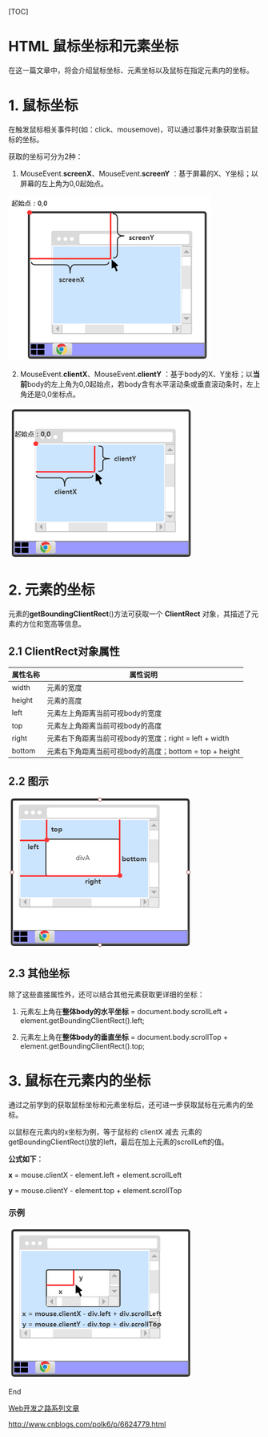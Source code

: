 [TOC]



# HTML 鼠标坐标和元素坐标

在这一篇文章中，将会介绍鼠标坐标、元素坐标以及鼠标在指定元素内的坐标。

 

# 1. 鼠标坐标

在触发鼠标相关事件时(如：click、mousemove)，可以通过事件对象获取当前鼠标的坐标。

获取的坐标可分为2种：

1) MouseEvent.**screenX**、MouseEvent.**screenY** ：基于屏幕的X、Y坐标；以屏幕的左上角为0,0起始点。

![img](image-201801051044/153475-20170328092504358-1237231008.png)

 

2) MouseEvent.**clientX**、MouseEvent.**clientY** ：基于body的X、Y坐标；以**当前**body的左上角为0,0起始点，若body含有水平滚动条或垂直滚动条时，左上角还是0,0坐标点。

![img](image-201801051044/153475-20170328092540983-1196177314.png) 

 

# 2.  元素的坐标

元素的**getBoundingClientRect**()方法可获取一个 **ClientRect** 对象，其描述了元素的方位和宽高等信息。

## 2.1 ClientRect对象属性

| 属性名称 | 属性说明                                                |
| -------- | ------------------------------------------------------- |
| width    | 元素的宽度                                              |
| height   | 元素的高度                                              |
| left     | 元素左上角距离当前可视body的宽度                        |
| top      | 元素左上角距离当前可视body的高度                        |
| right    | 元素右下角距离当前可视body的宽度；right = left + width  |
| bottom   | 元素右下角距离当前可视body的高度；bottom = top + height |

 

## 2.2 图示

![img](image-201801051044/153475-20170328233651623-746086061.png)

 

## 2.3 其他坐标

除了这些直接属性外，还可以结合其他元素获取更详细的坐标：

1) 元素左上角在**整体body的水平坐标** = document.body.scrollLeft + element.getBoundingClientRect().left;

2) 元素左上角在**整体body的垂直坐标** = document.body.scrollTop + element.getBoundingClientRect().top;

 

# 3. 鼠标在元素内的坐标

通过之前学到的获取鼠标坐标和元素坐标后，还可进一步获取鼠标在元素内的坐标。

以鼠标在元素内的x坐标为例，等于鼠标的 clientX 减去 元素的getBoundingClientRect()放的left，最后在加上元素的scrollLeft的值。

**公式如下**：

**x** = mouse.clientX - element.left + element.scrollLeft

**y** = mouse.clientY - element.top + element.scrollTop

### 示例

![img](image-201801051044/153475-20170331001134711-1031750852.png)

 

End

[Web开发之路系列文章](http://www.cnblogs.com/polk6/archive/2013/05/10/3071327.html)





http://www.cnblogs.com/polk6/p/6624779.html